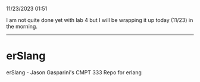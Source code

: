 
11/23/2023 01:51

I am not quite done yet with lab 4 but I will be wrapping it up today (11/23) in the morning.

----------------------------------------------------------------------------------------------------------


# erSlang
erSlang - Jason Gasparini's CMPT 333 Repo for erlang

